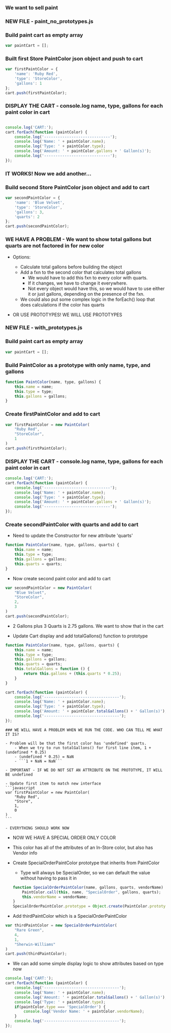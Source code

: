 ### We want to sell paint

### NEW FILE - paint_no_prototypes.js

### Build paint cart as empty array

```javascript
var paintCart = [];
```

### Built first Store PaintColor json object and push to cart
```javascript
var firstPaintColor = {
	'name': 'Ruby Red',
	'type': 'StoreColor',
	'gallons': 1
};
cart.push(firstPaintColor);
```

### DISPLAY THE CART - console.log name, type, gallons for each paint color in cart
```javascript

console.log('CART:');
cart.forEach(function (paintColor) {
	console.log('-----------------------------');
	console.log('Name: ' + paintColor.name);
	console.log('Type: ' + paintColor.type);
	console.log('Amount: ' + paintColor.gallons + ' Gallon(s)');
	console.log('-----------------------------');
});
```

### IT WORKS! Now we add another...

### Build second Store PaintColor json object and add to cart
```javascript	
var secondPaintColor = {
	'name': 'Blue Velvet',
	'type': 'StoreColor',
	'gallons': 3,
	'quarts': 2
};
cart.push(secondPaintColor);
```

### WE HAVE A PROBLEM - We want to show total gallons but quarts are not factored in for new color

- Options: 
	- Calculate total gallons before building the object
	- Add a fxn to the second color that calculates total gallons
		- We would have to add this fxn to every color with quarts. 
		- If it changes, we have to change it everywhere.
		- Not every object would have this, so we would have to use either it or just gallons,
		  depending on the presence of the fxn.
	- We could also put some complex logic in the forEach() loop that does calculations
	  if the color has quarts

- OR USE PROTOTYPES! WE WILL USE PROTOTYPES

### NEW FILE - with_prototypes.js

### Build paint cart as empty array
```javascript
var paintCart = [];
```

### Build PaintColor as a prototype with only name, type, and gallons
```javascript
function PaintColor(name, type, gallons) {
	this.name = name;
	this.type = type;
	this.gallons = gallons;
}
```

### Create firstPaintColor and add to cart
```javascript
var firstPaintColor = new PaintColor(
	"Ruby Red",
	"StoreColor", 
	1
)
cart.push(firstPaintColor);
```

### DISPLAY THE CART - console.log name, type, gallons for each paint color in cart

```javascript
console.log('CART:');
cart.forEach(function (paintColor) {
	console.log('-----------------------------');
	console.log('Name: ' + paintColor.name);
	console.log('Type: ' + paintColor.type);
	console.log('Amount: ' + paintColor.gallons + ' Gallon(s)');
	console.log('-----------------------------');
});
```

### Create secondPaintColor with quarts and add to cart

- Need to update the Constructor for new attribute 'quarts'
```javascript
function PaintColor(name, type, gallons, quarts) {
	this.name = name;
	this.type = type;
	this.gallons = gallons;
	this.quarts = quarts;
}
```

- Now create second paint color and add to cart
```javascript
var secondPaintColor = new PaintColor(
	"Blue Velvet", 
	"StoreColor",
	2, 
	3
)
cart.push(secondPaintColor);
```

- 2 Gallons plus 3 Quarts is 2.75 gallons. We want to show that in the cart

- Update Cart display and add totalGallons() function to prototype
```javascript
function PaintColor(name, type, gallons, quarts) {
	this.name = name;
	this.type = type;
	this.gallons = gallons;
	this.quarts = quarts;
	this.totalGallons = function () {
		return this.gallons + (this.quarts * 0.25);
	}
}
```

```javascript
cart.forEach(function (paintColor) {
	console.log('---------------------------------');
	console.log('Name: ' + paintColor.name);
	console.log('Type: ' + paintColor.type);
	console.log('Amount: ' + paintColor.totalGallons() + ' Gallon(s)');
	console.log('---------------------------------');
});
```

	### WE WILL HAVE A PROBLEM WHEN WE RUN THE CODE. WHO CAN TELL ME WHAT IT IS?

	- Problem will be that the first color has 'undefined' quarts. 
		- When we try to run totalGallons() for first line item, 1 + (undefined * 0.25)
		- (undefined * 0.25) = NaN
		- ```1 + NaN = NaN```

	- IMPORTANT - IF WE DO NOT SET AN ATTRIBUTE ON THE PROTOTYPE, IT WILL BE undefined

	- Update first item to match new interface
	```javascript
	var firstPaintColor = new PaintColor(
		"Ruby Red",
		"Store", 
		1, 
		0
	)
	```

	- EVERYTHING SHOULD WORK NOW

- NOW WE HAVE A SPECIAL ORDER ONLY COLOR

- This color has all of the attributes of an In-Store color, but also has Vendor info

- Create SpecialOrderPaintColor prototype that inherits from PaintColor

	- Type will always be SpecialOrder, so we can default the value without having to pass it in
	```javascript
	function SpecialOrderPaintColor(name, gallons, quarts, vendorName) {
		PaintColor.call(this, name, "SpecialOrder", gallons, quarts);
		this.vendorName = vendorName;
	}
	SpecialOrderPaintColor.prototype = Object.create(PaintColor.prototype)
	```

- Add thirdPaintColor which is a SpecialOrderPaintColor
```javascript
var thirdPaintColor = new SpecialOrderPaintColor(
	"Rare Green",
	4,
	1,
	"Sherwin-Williams"
)
cart.push(thirdPaintColor);
```

- We can add some simple display logic to show attributes based on type now
```javascript		
console.log('CART:');
cart.forEach(function (paintColor) {
	console.log('---------------------------------');
	console.log('Name: ' + paintColor.name);
	console.log('Amount: ' + paintColor.totalGallons() + ' Gallon(s)');
	console.log('Type: ' + paintColor.type);
	if(paintColor.type === 'SpecialOrder') {
		console.log('Vendor Name: ' + paintColor.vendorName);
	}
	console.log('---------------------------------');
});
```
